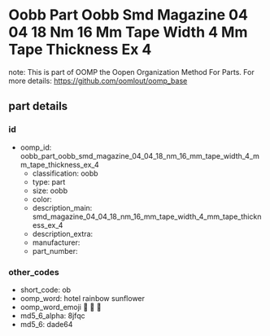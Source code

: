 # Oobb Part Oobb Smd Magazine 04 04 18 Nm 16 Mm Tape Width 4 Mm Tape Thickness Ex 4  

note: This is part of OOMP the Oopen Organization Method For Parts. For more details: https://github.com/oomlout/oomp_base

##  part details





### id
* oomp_id: oobb_part_oobb_smd_magazine_04_04_18_nm_16_mm_tape_width_4_mm_tape_thickness_ex_4
  * classification: oobb
  * type: part
  * size: oobb
  * color: 
  * description_main: smd_magazine_04_04_18_nm_16_mm_tape_width_4_mm_tape_thickness_ex_4
  * description_extra: 
  * manufacturer: 
  * part_number: 

### other_codes
* short_code: ob
* oomp_word: hotel rainbow sunflower
* oomp_word_emoji :hotel: :rainbow: :sunflower:
* md5_6_alpha: 8jfqc
* md5_6: dade64
